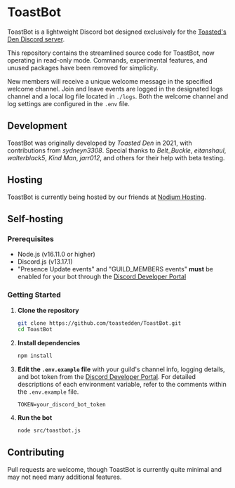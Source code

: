 # ToastBot

ToastBot is a lightweight Discord bot designed exclusively for the [Toasted's Den Discord server](https://discord.gg/vWE9vt5j7B).

This repository contains the streamlined source code for ToastBot, now operating in read-only mode. Commands, experimental features, and unused packages have been removed for simplicity.

New members will receive a unique welcome message in the specified welcome channel. Join and leave events are logged in the designated logs channel and a local log file located in `./logs`. Both the welcome channel and log settings are configured in the `.env` file.

## Development

ToastBot was originally developed by *Toasted Den* in 2021, with contributions from *sydneyn3308*. Special thanks to *Belt_Buckle*, *eitanshaul*, *walterblack5*, *Kind Man*, *jarr012*, and others for their help with beta testing.

## Hosting

ToastBot is currently being hosted by our friends at [Nodium Hosting](https://nodiumhosting.com).

## Self-hosting

### Prerequisites
- Node.js (v16.11.0 or higher)
- Discord.js (v13.17.1)
- "Presence Update events" and "GUILD_MEMBERS events" **must** be enabled for your bot through the [Discord Developer Portal](https://discord.com/developers/applications)

### Getting Started
1. **Clone the repository**
    ```bash
    git clone https://github.com/toastedden/ToastBot.git
    cd ToastBot
    ```

2. **Install dependencies**
    ```bash
    npm install
    ```

3. **Edit the `.env.example` file** with your guild's channel info, logging details, and bot token from the [Discord Developer Portal](https://discord.com/developers/applications). For detailed descriptions of each environment variable, refer to the comments within the `.env.example` file.
    ```
    TOKEN=your_discord_bot_token
    ```

4. **Run the bot**
    ```bash
    node src/toastbot.js
    ```

## Contributing

Pull requests are welcome, though ToastBot is currently quite minimal and may not need many additional features.